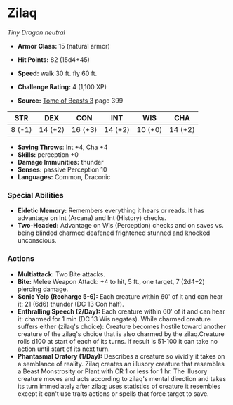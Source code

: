 # Zilaq

*Tiny* *Dragon* *neutral*

- **Armor Class:** 15 (natural armor)
- **Hit Points:** 82 (15d4+45)
- **Speed:** walk 30 ft. fly 60 ft.

- **Challenge Rating:** 4 (1,100 XP)
- **Source:** [Tome of Beasts 3](https://koboldpress.com/kpstore/product/tome-of-beasts-3-for-5th-edition/) page 399

| STR | DEX | CON | INT | WIS | CHA |
| --- | --- | --- | --- | --- | --- |
| 8 (-1) | 14 (+2) | 16 (+3) | 14 (+2) | 10 (+0) | 14 (+2) |

- **Saving Throws**: Int +4, Cha +4
- **Skills:** perception +0
- **Damage Immunities:** thunder
- **Senses:** passive Perception 10
- **Languages:** Common, Draconic

### Special Abilities

- **Eidetic Memory:** Remembers everything it hears or reads. It has advantage on Int (Arcana) and Int (History) checks.
- **Two-Headed:** Advantage on Wis (Perception) checks and on saves vs. being blinded charmed deafened frightened stunned and knocked unconscious.

### Actions

- **Multiattack:** Two Bite attacks.
- **Bite:** Melee Weapon Attack: +4 to hit, 5 ft., one target, 7 (2d4+2) piercing damage.
- **Sonic Yelp (Recharge 5-6):** Each creature within 60' of it and can hear it: 21 (6d6) thunder (DC 13 Con half). 
- **Enthralling Speech (2/Day):** Each creature within 60' of it and can hear it: charmed for 1 min (DC 13 Wis negates). While charmed creature suffers either (zilaq's choice): Creature becomes hostile toward another creature of the zilaq's choice that is also charmed by the zilaq.Creature rolls d100 at start of each of its turns. If result is 51-100 it can take no action until start of its next turn.
- **Phantasmal Oratory (1/Day):** Describes a creature so vividly it takes on a semblance of reality. Zilaq creates an illusory creature that resembles a Beast Monstrosity or Plant with CR 1 or less for 1 hr. The illusory creature moves and acts according to zilaq's mental direction and takes its turn immediately after zilaq; uses statistics of creature it resembles except it can't use traits actions or spells that force target to save.


